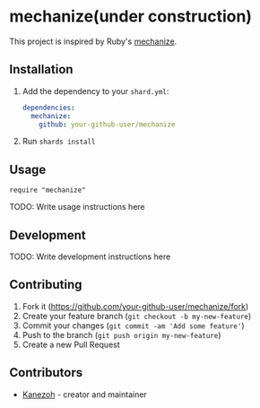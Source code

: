 # mechanize(under construction)

This project is inspired by Ruby's [mechanize](https://github.com/sparklemotion/mechanize).

## Installation

1. Add the dependency to your `shard.yml`:

   ```yaml
   dependencies:
     mechanize:
       github: your-github-user/mechanize
   ```

2. Run `shards install`

## Usage

```crystal
require "mechanize"
```

TODO: Write usage instructions here

## Development

TODO: Write development instructions here

## Contributing

1. Fork it (<https://github.com/your-github-user/mechanize/fork>)
2. Create your feature branch (`git checkout -b my-new-feature`)
3. Commit your changes (`git commit -am 'Add some feature'`)
4. Push to the branch (`git push origin my-new-feature`)
5. Create a new Pull Request

## Contributors

- [Kanezoh](https://github.com/your-github-user) - creator and maintainer
